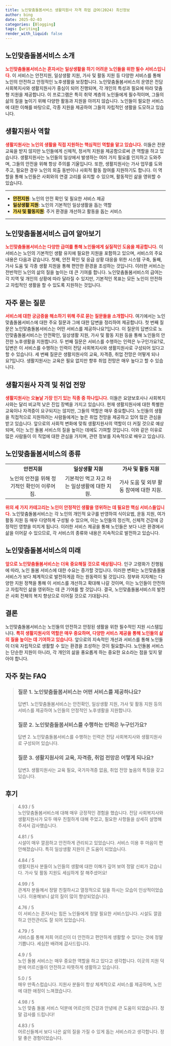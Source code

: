```yaml
---
title: 노인맞춤돌봄서비스 생활지원사 자격 취업 급여(2024) 최신정보
author: bing
date: 2025-02-03
categories: [Blogging]
tags: [writing]
render_with_liquid: false
---
```



<h2 id='노인맞춤돌봄서비스_소개'>노인맞춤돌봄서비스 소개</h2>

<p><b><span style="color: #ee2323;">노인맞춤돌봄서비스는 혼자서는 일상생활을 하기 어려운 노인들을 위한 필수 서비스입니다.</span></b> 이 서비스는 안전지원, 일상생활 지원, 가사 및 활동 지원 등 다양한 서비스를 통해 노인의 안전하고 안정적인 노후생활을 보장합니다. 노인맞춤돌봄서비스의 운영은 전담 사회복지사와 생활지원사가 중심이 되어 진행되며, 각 개인의 특성과 필요에 따라 맞춤형 지원을 제공합니다. 이 프로그램은 특히 취약 계층의 노인들에게 필수적이며, 그들의 삶의 질을 높이기 위해 다양한 활동과 지원을 아끼지 않습니다. 노인들이 필요한 서비스에 대한 이해를 바탕으로, 각종 지원을 제공하여 그들의 자립적인 생활을 도모하고 있습니다.</p>

<h2 id='생활지원사_역할'>생활지원사 역할</h2>

<p><b><span style="color: #ee2323;">생활지원사는 노인의 생활을 직접 지원하는 핵심적인 역할을 맡고 있습니다.</span></b> 이들은 전문 교육을 받지 않지만 노인들에게 신체적, 정서적 지원을 제공함으로써 큰 역할을 하고 있습니다. 생활지원사는 노인들의 일상에서 발생하는 여러 가지 필요를 인지하고 도와주며, 그들의 안전을 위해 항상 주의를 기울입니다. 또한, 생활지원사는 가사 업무를 도와주고, 필요한 경우 노인의 외출 동반이나 사회적 활동 참여를 지원하기도 합니다. 이 역할을 통해 노인들은 사회와의 연결 고리를 유지할 수 있으며, 활동적인 삶을 영위할 수 있습니다.</p>

<hr />

<ul>
    <li><b><span style="background-color: #ffe066;">안전지원</span></b>: 노인의 안전 확인 및 필요한 서비스 제공</li>
    <li><b><span style="background-color: #ffe066;">일상생활 지원</span></b>: 노인의 기본적인 일상생활을 돕는 역할</li>
    <li><b><span style="background-color: #ffe066;">가사 및 활동지원</span></b>: 주거 환경을 개선하고 활동을 돕는 서비스</li>
</ul>

<hr />

<h2 id='노인맞춤돌봄서비스_급여'>노인맞춤돌봄서비스 급여 알아보기</h2>

<p><b><span style="color: #ee2323;">노인맞춤돌봄서비스는 다양한 급여를 통해 노인들에게 실질적인 도움을 제공합니다.</span></b> 이 서비스는 노인의 기본적인 생활 유지에 필요한 지원을 포함하고 있으며, 서비스의 주요 내용은 다음과 같습니다. 첫째, 안전 확인 및 응급 상황 대응을 위한 시스템 구축, 둘째, 가사 도움 및 각종 생활 지원을 통해 편안한 환경을 조성하는 것입니다. 이러한 서비스는 전반적인 노인의 삶의 질을 높이는 데 큰 기여를 합니다. 노인맞춤돌봄서비스의 급여는 각 지역 및 개인의 상황에 따라 달라질 수 있지만, 기본적인 목표는 모든 노인이 안전하고 자립적인 생활을 할 수 있도록 지원하는 것입니다.</p>

<h2 id='자주_묻는_질문'>자주 묻는 질문</h2>

<p><b><span style="color: #ee2323;">서비스에 대한 궁금증을 해소하기 위해 주로 묻는 질문들을 소개합니다.</span></b> 여기에서는 노인맞춤돌봄서비스에 대한 주요 질문과 그에 대한 답변을 정리하여 제공합니다. 첫 번째 질문은 노인맞춤돌봄서비스는 어떤 서비스를 제공하나요?입니다. 이 질문의 답변으로 노인맞춤돌봄서비스는 안전확인, 일상생활 지원, 가사 및 활동 지원 등을 통해 노인들의 안전한 노후생활을 지원합니다. 두 번째 질문은 서비스를 수행하는 인력은 누구인가요?로, 답변은 이 서비스를 수행하는 인력이 전담 사회복지사와 생활지원사로 구성되어 있다고 할 수 있습니다. 세 번째 질문은 생활지원사의 교육, 자격증, 취업 전망은 어떻게 되나요?입니다. 생활지원사는 교육은 필요 없지만 향후 취업 전망은 매우 높다고 할 수 있습니다.</p>

<h2 id='생활지원사_자격'>생활지원사 자격 및 취업 전망</h2>

<p><b><span style="color: #ee2323;">생활지원사는 오늘날 가장 인기 있는 직종 중 하나입니다.</span></b> 이들은 요양보호사나 사회복지사와는 달리 비교적 낮은 진입 장벽을 가지고 있습니다. 현재 생활지원사에 대한 특별한 교육이나 자격증이 요구되지는 않지만, 그들의 역할은 매우 중요합니다. 노인들의 생활을 직접적으로 지원하려는 사람들에게는 높은 취업 전망을 제공하고 있어 많은 관심을 받고 있습니다. 앞으로의 사회적 변화에 맞춰 생활지원사의 역할이 더 커질 것으로 예상되며, 이는 노인 돌봄 서비스의 질을 높이는 데에도 기여할 것입니다. 이와 같은 이유로 많은 사람들이 이 직업에 대한 관심을 가지며, 관련 정보를 지속적으로 배우고 있습니다.</p>

<h2 id='노인맞춤돌봄서비스의_종류'>노인맞춤돌봄서비스의 종류</h2>

<table>
    <tr>
        <td style="text-align: center; height: 17px;"><b>안전지원</b></td>
        <td style="text-align: center; height: 17px;"><b>일상생활 지원</b></td>
        <td style="text-align: center; height: 17px;"><b>가사 및 활동 지원</b></td>
    </tr>
    <tr>
        <td style="text-align: center; height: 17px;">노인의 안전을 위해 정기적인 확인이 이루어짐.</td>
        <td style="text-align: center; height: 17px;">기본적인 먹고 자고 하는 일상생활에 대한 지원.</td>
        <td style="text-align: center; height: 17px;">가사 도움 및 외부 활동 참여에 대한 지원.</td>
    </tr>
</table>

<p><b><span style="color: #ee2323;">위의 세 가지 카테고리는 노인이 안정적인 생활을 영위하는 데 필요한 핵심 서비스들입니다.</span></b> 노인맞춤돌봄서비스는 각 노인의 개인적 요구를 반영하여 식이요법, 운동 지원, 여가 활동 지원 등 매우 다양하게 구성될 수 있으며, 이는 노인들의 정신적, 신체적 건강에 긍정적인 영향을 미치게 됩니다. 이러한 서비스 제공을 통해 노인들은 보다 나은 환경에서 삶을 이어갈 수 있으므로, 각 서비스의 종류와 내용은 지속적으로 발전하고 있습니다.</p>

<h2 id='노인맞춤돌봄서비스_미래'>노인맞춤돌봄서비스의 미래</h2>

<p><b><span style="color: #ee2323;">앞으로 노인맞춤돌봄서비스는 더욱 중요해질 것으로 예상됩니다.</span></b> 인구 고령화가 진행됨에 따라, 노인 돌봄 서비스에 대한 수요는 증가할 것입니다. 이러한 변화는 노인맞춤돌봄서비스가 보다 체계적으로 발전하게끔 하는 원동력이 될 것입니다. 정부와 지자체는 다양한 지원 정책을 통해 이 서비스를 개선하고 확대해 나갈 것이며, 이는 노인들이 안전하고 자립적인 삶을 영위하는 데 큰 기여를 할 것입니다. 결국, 노인맞춤돌봄서비스의 발전은 사회 전체의 복지 향상으로 이어질 것으로 기대됩니다.</p>

<h2 id='결론'>결론</h2>

<p>노인맞춤돌봄서비스는 노인들의 안전하고 안정된 생활을 위한 필수적인 지원 시스템입니다. <b><span style="color: #ee2323;">특히 생활지원사의 역할은 매우 중요하며, 다양한 서비스 제공을 통해 노인들의 삶의 질을 높이는 데 기여하고 있습니다.</span></b> 앞으로의 지속적인 개선과 서비스를 통해 노인들이 더욱 자립적으로 생활할 수 있는 환경을 조성하는 것이 필요합니다. 노인돌봄 서비스는 단순한 지원이 아니라, 각 개인의 삶을 풍요롭게 하는 중요한 요소라는 점을 잊지 말아야 합니다.</p>


<h2 id='자주_찾는_FAQ'>자주 찾는 FAQ</h2>
<div itemscope="" itemtype="https://schema.org/FAQPage"> 
<blockquote> 
<div itemscope="" itemprop="mainEntity" itemtype="https://schema.org/Question"> 
<h3 itemprop="name">질문 1. 노인맞춤돌봄서비스는 어떤 서비스를 제공하나요?</h3> 
<div itemscope="" itemprop="acceptedAnswer" itemtype="https://schema.org/Answer"> 
<span itemprop="text"> 
<p>답변1. 노인맞춤돌봄서비스는 안전확인, 일상생활 지원, 가사 및 활동 지원 등의 서비스를 제공하여 노인들의 안정적인 노후생활을 지원합니다.</p> 
</span> 
</div> 
</div> 

<div itemscope="" itemprop="mainEntity" itemtype="https://schema.org/Question"> 
<h3 itemprop="name">질문 2. 노인맞춤돌봄서비스를 수행하는 인력은 누구인가요?</h3> 
<div itemscope="" itemprop="acceptedAnswer" itemtype="https://schema.org/Answer"> 
<span itemprop="text"> 
<p>답변 2. 노인맞춤돌봄서비스를 수행하는 인력은 전담 사회복지사와 생활지원사로 구성되어 있습니다.</p> 
</span> 
</div> 
</div> 

<div itemscope="" itemprop="mainEntity" itemtype="https://schema.org/Question"> 
<h3 itemprop="name">질문 3. 생활지원사의 교육, 자격증, 취업 전망은 어떻게 되나요?</h3> 
<div itemscope="" itemprop="acceptedAnswer" itemtype="https://schema.org/Answer"> 
<span itemprop="text"> 
<p>답변3. 생활지원사는 교육 필요, 국가자격증 없음, 취업 전망 높음의 특징을 갖고 있습니다.</p> 
</span> 
</div> 
</div> 
</blockquote> 
</div>
<h2 id='후기'>후기</h2>
<div itemscope itemtype="https://schema.org/Product">
  <blockquote>
  <div itemprop="review" itemscope itemtype="https://schema.org/Review">
      <div itemprop="reviewRating" itemscope itemtype="https://schema.org/Rating"> <span itemprop="ratingValue">4.93</span> / <span itemprop="bestRating">5</span> </div>
      <span itemprop="reviewBody">노인맞춤돌봄서비스에 대해 매우 긍정적인 경험을 했습니다. 전담 사회복지사와 생활지원사가 모두 매우 친절하게 대해 주었고, 필요한 사항들을 상세히 설명해 주셔서 감사했습니다.</span>
  </div>
  <br>
  <div itemprop="review" itemscope itemtype="https://schema.org/Review">
      <div itemprop="reviewRating" itemscope itemtype="https://schema.org/Rating"> <span itemprop="ratingValue">4.81</span> / <span itemprop="bestRating">5</span> </div>
      <span itemprop="reviewBody">시설이 매우 깔끔하고 안전하게 관리되고 있었습니다. 서비스 이용 후 마음이 편안해졌습니다. 특히 일상생활 지원이 큰 도움이 되었습니다.</span>
  </div>
  <br>
  <div itemprop="review" itemscope itemtype="https://schema.org/Review">
      <div itemprop="reviewRating" itemscope itemtype="https://schema.org/Rating"> <span itemprop="ratingValue">4.84</span> / <span itemprop="bestRating">5</span> </div>
      <span itemprop="reviewBody">생활지원사 분들이 노인들의 생활에 대한 이해가 깊어 보여 정말 신뢰가 갔습니다. 가사 및 활동 지원도 세심하게 잘 해주셨어요!</span>
  </div>
  <br>
  <div itemprop="review" itemscope itemtype="https://schema.org/Review">
      <div itemprop="reviewRating" itemscope itemtype="https://schema.org/Rating"> <span itemprop="ratingValue">4.99</span> / <span itemprop="bestRating">5</span> </div>
      <span itemprop="reviewBody">관계자 분들께서 정말 친절하시고 열정적으로 일을 하시는 모습이 인상적이었습니다. 이용해보니 삶의 질이 많이 향상되었습니다.</span>
  </div>
  <br>
  <div itemprop="review" itemscope itemtype="https://schema.org/Review">
      <div itemprop="reviewRating" itemscope itemtype="https://schema.org/Rating"> <span itemprop="ratingValue">4.76</span> / <span itemprop="bestRating">5</span> </div>
      <span itemprop="reviewBody">이 서비스는 혼자서는 힘든 노인들에게 정말 필요한 서비스입니다. 시설도 깔끔하고 안전관리도 잘 되어 있었습니다.</span>
  </div>
  <br>
  <div itemprop="review" itemscope itemtype="https://schema.org/Review">
      <div itemprop="reviewRating" itemscope itemtype="https://schema.org/Rating"> <span itemprop="ratingValue">4.79</span> / <span itemprop="bestRating">5</span> </div>
      <span itemprop="reviewBody">서비스를 통해 저희 어르신이 더 안전하고 편안하게 생활할 수 있다는 것에 정말 기쁩니다. 세심한 배려에 감사드립니다.</span>
  </div>
  <br>
  <div itemprop="review" itemscope itemtype="https://schema.org/Review">
      <div itemprop="reviewRating" itemscope itemtype="https://schema.org/Rating"> <span itemprop="ratingValue">4.9</span> / <span itemprop="bestRating">5</span> </div>
      <span itemprop="reviewBody">노인 돌봄 서비스는 매우 중요한 역할을 하고 있다고 생각합니다. 이곳의 지원 덕분에 어르신들이 안전하고 따뜻하게 생활하고 있습니다.</span>
  </div>
  <br>
  <div itemprop="review" itemscope itemtype="https://schema.org/Review">
      <div itemprop="reviewRating" itemscope itemtype="https://schema.org/Rating"> <span itemprop="ratingValue">5.0</span> / <span itemprop="bestRating">5</span> </div>
      <span itemprop="reviewBody">매우 만족스럽습니다. 지원사 분들이 항상 체계적으로 서비스를 제공하며, 노인에 대한 애정이 느껴졌습니다.</span>
  </div>
  <br>
  <div itemprop="review" itemscope itemtype="https://schema.org/Review">
      <div itemprop="reviewRating" itemscope itemtype="https://schema.org/Rating"> <span itemprop="ratingValue">4.98</span> / <span itemprop="bestRating">5</span> </div>
      <span itemprop="reviewBody">노인 맞춤 돌봄 서비스 덕분에 어르신의 건강과 안녕에 큰 도움이 되었습니다. 정말 감사를 드립니다!</span>
  </div>
  <br>
  <div itemprop="review" itemscope itemtype="https://schema.org/Review">
      <div itemprop="reviewRating" itemscope itemtype="https://schema.org/Rating"> <span itemprop="ratingValue">4.83</span> / <span itemprop="bestRating">5</span> </div>
      <span itemprop="reviewBody">어르신들께서 보다 나은 삶의 질을 가질 수 있게 돕는 서비스라고 생각합니다. 정말 좋은 경험이었습니다.</span>
  </div>
  </blockquote>
</div>
